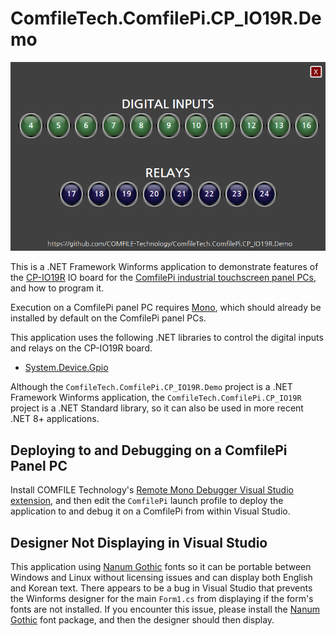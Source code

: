 # ComfileTech.ComfilePi.CP_IO19R.Demo

<img src="./images/screenshot.png" />

This is a .NET Framework Winforms application to demonstrate features of the [CP-IO19R](https://comfiletech.com/raspberry-pi-panel-pc/cp-io19r-i-o-relay-board-for-the-cpi-s-series/) IO board for the [ComfilePi industrial touchscreen panel PCs](https://comfiletech.com/linux-panel-pc/), and how to program it.

Execution on a ComfilePi panel PC requires [Mono](https://gitlab.winehq.org/mono/mono), which should already be installed by default on the ComfilePi panel PCs.

This application uses the following .NET libraries to control the digital inputs and relays on the CP-IO19R board.
* [System.Device.Gpio](https://www.nuget.org/packages/System.Device.Gpio/)

Although the `ComfileTech.ComfilePi.CP_IO19R.Demo` project is a .NET Framework Winforms application, the `ComfileTech.ComfilePi.CP_IO19R` project is a .NET Standard library, so it can also be used in more recent .NET 8+ applications.

## Deploying to and Debugging on a ComfilePi Panel PC

Install COMFILE Technology's [Remote Mono Debugger Visual Studio extension](http://www.comfilewiki.co.kr/en/doku.php?id=comfilepi:running_.net_winforms_applications_with_mono:remote_mono_debugger:index#ssh_authentication), and then edit the `ComfilePi` launch profile to deploy the application to and debug it on a ComfilePi from within Visual Studio.

## Designer Not Displaying in Visual Studio
This application using [Nanum Gothic](https://fonts.google.com/specimen/Nanum+Gothic) fonts so it can be portable between Windows and Linux without licensing issues and can display both English and Korean text.  There appears to be a bug in Visual Studio that prevents the Winforms designer for the main `Form1.cs` from displaying if the form's fonts are not installed.  If you encounter this issue, please install the [Nanum Gothic](https://fonts.google.com/specimen/Nanum+Gothic) font package, and then the designer should then display.
